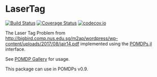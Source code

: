 # LaserTag

[![Build Status](https://travis-ci.org/JuliaPOMDP/LaserTag.jl.svg?branch=master)](https://travis-ci.org/JuliaPOMDP/LaserTag.jl)
[![Coverage Status](https://coveralls.io/repos/JuliaPOMDP/LaserTag.jl/badge.svg?branch=master&service=github)](https://coveralls.io/github/JuliaPOMDP/LaserTag.jl?branch=master)
[![codecov.io](http://codecov.io/github/JuliaPOMDP/LaserTag.jl/coverage.svg?branch=master)](http://codecov.io/github/JuliaPOMDP/LaserTag.jl?branch=master)

The Laser Tag Problem from http://bigbird.comp.nus.edu.sg/m2ap/wordpress/wp-content/uploads/2017/08/jair14.pdf implemented using the [POMDPs.jl](https://github.com/JuliaPOMDP/POMDPs.jl) interface.

See [POMDP Gallery](https://github.com/JuliaPOMDP/POMDPGallery.jl#lasertag) for usage.

This package can use in POMDPs v0.9.

